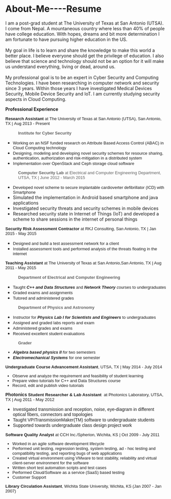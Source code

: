# About-Me----Resume
I am a post-grad student at The University of Texas at San Antonio (UTSA). 
<br /> I come from Nepal. A mountaneous country where less than 40% of people have college education. With hopes, dreams and bit more determination I am fortunate to have pursuing higher education in the US.  
<br />
My goal in life is to learn and share the knowledge to make this world a better place. I believe everyone should get the privilege of education. I also believe that science and technology should not be an option for it will make us understand everything, living or dead, around us.  
<br />
My professional goal is to be an expert in Cyber Security and Computing Technologies. I have been researching in computer network and security since 3 years. Within those years I have investigated Medical Devices Security, Mobile Device Security and  IoT. I am currently studying security aspects in Cloud Computing. 
<p><b>Professional Experience</b></p>

<div><font size="2"><span style="font-family:verdana,sans-serif;background-color:transparent"><b>Research Assistant </b>at&nbsp;The&nbsp;University&nbsp;of Texas at San Antonio (UTSA), San Antonio, TX |&nbsp;</span><span style="font-family:verdana,sans-serif;background-color:transparent">Aug 2013 - Present</span></font></div>
<div><b style="font-family:verdana,sans-serif;font-size:small;background-color:transparent"><br>
</b></div>
<blockquote style="margin:0 0 0 40px;border:none;padding:0px">
<div><b style="font-family:verdana,sans-serif;font-size:small;background-color:transparent">Institute for Cyber Security</b></div>
</blockquote>
<div>
<ul><li><font face="verdana, sans-serif" size="2">Working on an NSF funded research on Attribute Based Access Control (ABAC) in Cloud Computing technology</font></li>
<li><font face="verdana, sans-serif" size="2">Designing, modeling and developing novel security schemes for resource sharing, authentication, authorization and risk-mitigation in a distributed system</font></li>
<li><font face="verdana, sans-serif" size="2">Implementation over OpenStack and Ceph storage cloud software</font></li></ul>
</div>
<blockquote style="margin:0 0 0 40px;border:none;padding:0px">
<div><font face="verdana, sans-serif" size="2"><b>Computer Security Lab </b>at Electrical and Computer Engineering Department, UTSA, TX | June 2012 - March 2015&nbsp;</font></div>
</blockquote>
<div>
<ul><li><span style="background-color:transparent"><font face="verdana, sans-serif" size="2">Developed novel scheme to secure implantable cardioverter&nbsp;defibrillator&nbsp;(ICD) with Smartphone</font></span></li>
<li>Simulated the implementation in Android based smartphone and java applications</li>
<li>Investigated security threats and security schemes in mobile devices</li>
<li>Researched security state in Internet of Things (IoT) and developed a scheme to share sessions in the internet of personal things</li></ul>
</div>
<div><span style="font-family:verdana,sans-serif;font-size:small;background-color:transparent"><b>Security Risk Assessment Contractor </b>at&nbsp;RKJ Consulting, San Antonio, TX | Jan 2015 - May 2015</span></div>
<div>
<ul><li><font face="verdana, sans-serif" size="2">Designed and build a test assessment network for a client</font></li>
<li><font face="verdana, sans-serif" size="2">Installed assessment tools and performed analysis of the threats floating in the internet</font></li></ul>
<span style="font-family:verdana,sans-serif;font-size:small;background-color:transparent"><b>Teaching Assistant </b>at&nbsp;The University of Texas at San Antonio,San Antonio, TX | Aug 2011 - May 2015</span></div>
<div><span style="font-family:verdana,sans-serif;font-size:small;background-color:transparent"><br>
</span></div>
<blockquote style="margin:0 0 0 40px;border:none;padding:0px">
<div><span style="font-family:verdana,sans-serif;font-size:small;background-color:transparent"><b>Department of Electrical and Computer Engineering&nbsp;</b></span></div>
</blockquote>
<div>
<ul><li><span style="font-family:verdana,sans-serif;font-size:small;background-color:transparent">Taught </span><i style="font-family:verdana,sans-serif;font-size:small;background-color:transparent"><b>C++ and Data Structures</b></i><span style="font-family:verdana,sans-serif;font-size:small;background-color:transparent"> and </span><i style="font-family:verdana,sans-serif;font-size:small;background-color:transparent"><b>Network Theory</b> c</i><span style="font-family:verdana,sans-serif;font-size:small;background-color:transparent">ourses to undergraduates</span></li>
<li><font face="verdana, sans-serif" size="2">Graded exams and assignments</font></li>
<li><font face="verdana, sans-serif" size="2">Tutored and administered grades</font></li></ul>
</div>
<blockquote style="margin:0 0 0 40px;border:none;padding:0px">
<div><font face="verdana, sans-serif" size="2"><b>Department of Physics and Astronomy&nbsp;</b></font></div>
</blockquote>
<div>
<ul><li><font face="verdana, sans-serif" size="2">Instructor for&nbsp;<i><b>Physics Lab I for Scientists and Engineers</b>&nbsp;</i>to undergraduates</font></li>
<li><font face="verdana, sans-serif" size="2">Assigned and graded labs reports and exam</font></li>
<li><font face="verdana, sans-serif" size="2">Administered grades and exams&nbsp;</font></li>
<li><font face="verdana, sans-serif" size="2">Received excellent student evaluations&nbsp;</font></li></ul>
</div>
<blockquote style="margin:0 0 0 40px;border:none;padding:0px">
<div>
<div><font face="verdana, sans-serif" size="2"><b>Grader&nbsp;</b></font></div>
</div>
</blockquote>
<span style="background-color:transparent">
<ul><li style="font-family:verdana,sans-serif;font-size:small"><span style="background-color:transparent"><i><b>Algebra based physics II</b> f</i>or two semesters</span></li>
<li><span style="font-family:verdana,sans-serif;font-size:small;background-color:transparent"><b><i>Electromechanical Systems</i></b> for one&nbsp;</span><font face="verdana, sans-serif" size="2">semester</font></li></ul>
<div>
<div style="font-size:13.3333px"><font face="verdana, sans-serif" size="2"><b>Undergraduate Course Advancement Assistant</b>, UTSA, TX | May 2014 - July 2014</font></div>
<font face="verdana, sans-serif" size="2">
<ul><li><span style="background-color:transparent">Observe and analyze the requirement and feasibility of student learning</span></li>
<li><span style="background-color:transparent">Prepare video tutorials for C++ and Data Structures course</span></li>
<li><span style="background-color:transparent">Record, edit and publish video tutorials</span></li></ul>
</font></div>
</span>
<div><font face="verdana, sans-serif"><span style="background-color:transparent"><b>Photonics</b></span><span style="font-size:10pt;background-color:transparent"><b>&nbsp;Student Researcher &amp; Lab Assistant </b>&nbsp;at Photonics Laboratory, UTSA, TX | Aug 2011 - May 2012</span></font></div>
<div>
<ul><li><font face="verdana, sans-serif">Investigated transmission and reception, noise, eye-diagram in different optical fibers, connectors and topologies</font></li>
<li><font face="verdana, sans-serif">Taught VPITransmissionMaker(TM) software to undergraduate students</font></li>
<li><font face="verdana, sans-serif">Supported towards undergraduate class design project work&nbsp;</font></li></ul>
<span style="font-family:verdana,sans-serif;font-size:small;background-color:transparent"><b>Software Quality Analyst </b>at&nbsp;CCH Inc./Spherion, Wichita, KS |&nbsp;</span><span style="font-family:verdana,sans-serif;font-size:small;background-color:transparent">Oct 2009 - July 2011</span></div>
<div><span style="background-color:transparent"><font face="verdana, sans-serif" size="2">
<ul><li><span style="background-color:transparent">Worked in an agile software development lifecycle</span></li>
<li><span style="background-color:transparent">Performed unit testing, regression testing, system testing, ad - hoc testing and compatibility testing, and reporting bugs of web applications</span></li>
<li><span style="background-color:transparent">Created virtual environment using VMware to test stability, reliability and virtual client-server environment for the software</span></li>
<li><span style="background-color:transparent">Written short test automation scripts and test cases</span></li>
<li><span style="background-color:transparent">Performed Cloud/Software as a service (SaaS) based testing</span></li>
<li><span style="background-color:transparent">Customer Support</span></li></ul>
</font></span><span style="font-family:verdana,sans-serif;font-size:small;background-color:transparent"><b>Library Circulation Assistant</b>, Wichita State University, Wichita, KS (Jan 2007 - Jan 2007)&nbsp;</span></div>
<br>
